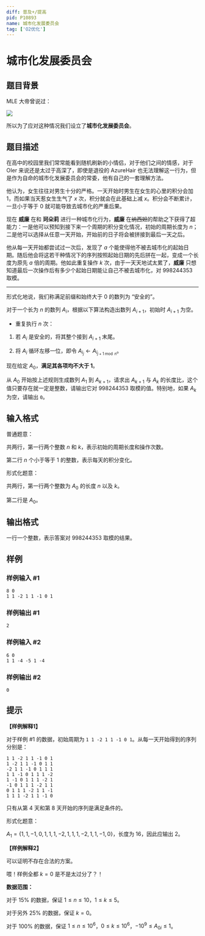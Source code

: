 ```yaml
---
diff: 普及+/提高
pid: P10893
name: 城市化发展委员会
tag: ['O2优化']
---
```

# 城市化发展委员会
## 题目背景

MLE 大帝曾说过：

![](https://cdn.luogu.com.cn/upload/image_hosting/kce8kpx3.png)

所以为了应对这种情况我们设立了**城市化发展委员会**。
## 题目描述

在高中的校园里我们常常能看到随机刷新的小情侣，对于他们之间的情感，对于 OIer 来说还是太过于高深了，即使是退役的 AzureHair 也无法理解这一行为，但是作为自命的城市化发展委员会的常委，他有自己的一套理解方法。

他认为，女生往往对男生十分的严格。一天开始时男生在女生的心里的积分会加 $1$，而如果当天惹女生生气了 $x$ 次，积分就会在此基础上减 $x$。积分会不断累计，一旦小于等于 $0$ 就可能导致去城市化的严重后果。

现在 **威廉** 在和 **珂朵莉** 进行一种城市化行为，**威廉** 在~~纳西妲~~的帮助之下获得了超能力：一是他可以预知到接下来一个周期的积分变化情况，初始的周期长度为 $n$；二是他可以选择从任意一天开始，开始前的日子将会被拼接到最后一天之后。

他从每一天开始都尝试过一次后，发现了 $a$ 个能使得他不被去城市化的起始日期。随后他会将这若干种情况下的序列按照起始日期的先后拼在一起，变成一个长度为原先 $a$ 倍的周期。他如此重复操作 $k$ 次，由于一天天地试太累了，**威廉** 只想知道最后一次操作后有多少个起始日期能让自己不被去城市化，对 $998244353$ 取模。

---

形式化地说，我们称满足前缀和始终大于 $0$ 的数列为 “安全的”。

对于一个长为 $n$ 的数列 $A_i$，根据以下算法构造出数列 $A_{i+1}$，初始时 $A_{i+1}$ 为空。

- 重复执行 $n$ 次：

1. 若 $A_i$ 是安全的，将其整个接到 $A_{i+1}$ 末尾。

2. 将 $A_i$ 循环左移一位，即令 $A_{i_j} ← A_{i_{j+1 \bmod n}}$。

现在给定 $A_0$，**满足其各项均不大于 1**。

从 $A_0$ 开始按上述规则生成数列 $A_1$ 到 $A_{k+1}$，请求出 $A_{k+1}$ 与 $A_k$ 的长度比，这个值只要存在就一定是整数，请输出它对 $998244353$ 取模的值。特别地，如果 $A_k$ 为空，请输出 ```0```。
## 输入格式

普通题意：

共两行，第一行两个整数 $n$ 和 $k$，表示初始的周期长度和操作次数。

第二行 $n$ 个小于等于 1 的整数，表示每天的积分变化。

形式化题意：

共两行，第一行两个整数为 $A_0$ 的长度 $n$ 以及 $k$。

第二行是 $A_0$。
## 输出格式

一行一个整数，表示答案对 $998244353$ 取模的结果。
## 样例

### 样例输入 #1
```
8 0
1 1 -2 1 1 -1 0 1
```
### 样例输出 #1
```
2
```
### 样例输入 #2
```
6 0
1 1 -4 -5 1 -4
```
### 样例输出 #2
```
0
```
## 提示

**【样例解释1】**

对于样例 #1 的数据，初始周期为 ```1 1 -2 1 1 -1 0 1```。从每一天开始得到的序列分别是：

```text
1 1 -2 1 1 -1 0 1
1 -2 1 1 -1 0 1 1
-2 1 1 -1 0 1 1 1
1 1 -1 0 1 1 1 -2
1 -1 0 1 1 1 -2 1
-1 0 1 1 1 -2 1 1 
0 1 1 1 -2 1 1 -1
1 1 1 -2 1 1 -1 0
```

只有从第 4 天和第 8 天开始的序列是满足条件的。

形式化题意：

$A_1=\{1,1,-1,0,1,1,1,-2,1,1,1,-2,1,1,-1,0\}$，长度为 16，因此应输出 2。

**【样例解释2】**

可以证明不存在合法的方案。

喂！样例全都 $k=0$ 是不是太过分了？！

**数据范围：**

对于 $15\%$ 的数据，保证 $1\le n \le 10$，$1\le k \le 5$。

对于另外 $25\%$ 的数据，保证 $k=0$。

对于 $100\%$ 的数据，保证 $1\le n\le 10^6$，$0 \le k \le 10^6$，$-10^9 \le {A_0}_i \le 1$。
